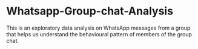 # Whatsapp-Group-chat-Analysis
This is an exploratory data analysis on WhatsApp messages from a group that helps us understand the behavioural pattern of members of the group chat.
